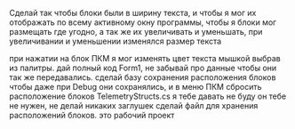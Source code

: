 Сделай так чтобы блоки были в ширину текста, и чтобы я мог их отображать по всему активному окну программы, чтобы я блоки мог размещать где угодно, а так же их увеличивать и уменьшать, при увеличивании и уменьшении изменялся размер текста

при нажатии на блок ПКМ я мог изменять цвет текста мышкой выбрав из палитры.
дай полный код Form1, не забывай про данные чтобы они так же передавались.
сделай базу сохранения расположения блоков чтобы даже при Debug они сохранялись, и в меню 
ПКМ сбросить расположение блоков
TelemetryStructs.cs я тебе давать не буду он тебе не нужен, не делай никаких заглушек
сделай файл для хранения расположений блоков. это рабочий проект
